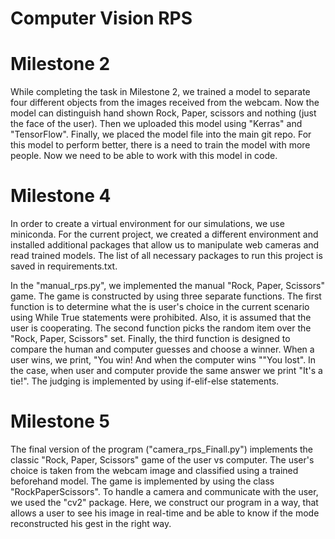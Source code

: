 # Computer Vision RPS

# Milestone 2

While completing the task in Milestone 2, we trained a model to separate four different objects from the images received from the webcam. Now the model can distinguish hand shown Rock, Paper, scissors and nothing (just the face of the user). Then we uploaded this model using "Kerras" and "TensorFlow". Finally, we placed the model file into the main git repo.  For this model to perform better, there is a need to train the model with more people. Now we need to be able to work with this model in code.

# Milestone 4

In order to create a virtual environment for our simulations, we use miniconda. For the current project, we created a different environment and installed additional packages that allow us to manipulate web cameras and read trained models. The list of all necessary packages to run this project is saved in requirements.txt.

In the "manual_rps.py", we implemented the manual "Rock, Paper, Scissors" game. The game is constructed by using three separate functions. The first function is to determine what the is user's choice in the current scenario using While True statements were prohibited. Also, it is assumed that the user is cooperating. The second function picks the random item over the "Rock, Paper, Scissors" set. Finally, the third function is designed to compare the human and computer guesses and choose a winner. When a user wins, we print, "You win! And when the computer wins ""You lost". In the case, when user and computer provide the same answer we print "It's a tie!". The judging is implemented by using if-elif-else statements.

# Milestone 5

The final version of the program ("camera_rps_Finall.py") implements the classic "Rock, Paper, Scissors" game of the user vs computer. The user's choice is taken from the webcam image and classified using a trained beforehand model. The game is implemented by using the class "RockPaperScissors". To handle a camera and communicate with the user, we used the "cv2" package. Here, we construct our program in a way, that allows a user to see his image in real-time and be able to know if the mode reconstructed his gest in the right way. 